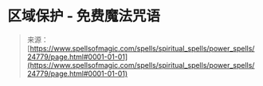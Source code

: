 <!--yml

分类：未分类

日期：2024年06月12日 19:11:02

-->

# 区域保护 - 免费魔法咒语

> 来源：[https://www.spellsofmagic.com/spells/spiritual_spells/power_spells/24779/page.html#0001-01-01](https://www.spellsofmagic.com/spells/spiritual_spells/power_spells/24779/page.html#0001-01-01)
